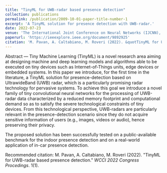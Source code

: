 ```yaml
---
title: "TinyML for UWB-radar based presence detection"
collection: publications
permalink: /publication/2009-10-01-paper-title-number-1
excerpt: 'A TinyML solution for presence detection with UWB-radar.'
date: 2022-07-23
venue: 'The International Joint Conference on Neural Networks (IJCNN), Padua (IT), 2022 Congress proceedings'
paperurl: 'https://ieeexplore.ieee.org/document/9892925'
citation: 'M. Pavan, A. Caltabiano, M. Roveri (2022). &quotTinyML for UWB-radar based presence detection&quot <i>WCCI 2022 Congress Procedings.</i> 1(1).'
---
```

Abstract — Tiny Machine Learning (TinyML) is a novel research area aiming at designing machine and deep learning models and algorithms able to be executed on tiny devices such as Internet-of-Things units, edge devices or embedded systems. 
In this paper we introduce, for the first time in the literature, a TinyML solution for presence-detection based on UltrawideBand (UWB) radar, which is a particularly promising radar technology for pervasive systems.
To achieve this goal we introduce a novel family of tiny convolutional neural networks for the processing of UWB-radar data characterized by a reduced memory footprint and computational demand so as to satisfy the severe technological constraints of tiny devices. From this technological perspective, UWB-radars are particularly relevant in the presence-detection scenario since they do not acquire sensitive information of users (e.g., images, videos or audio), hence preserving their privacy.

The proposed solution has been successfully tested on a public-available benchmark for the indoor presence detection and on a real-world application of in-car presence detection. 

Recommended citation: M. Pavan, A. Caltabiano, M. Roveri (2022). "TinyML for UWB-radar based presence detection." <i>WCCI 2022 Congress Procedings</i>. 1(1).
